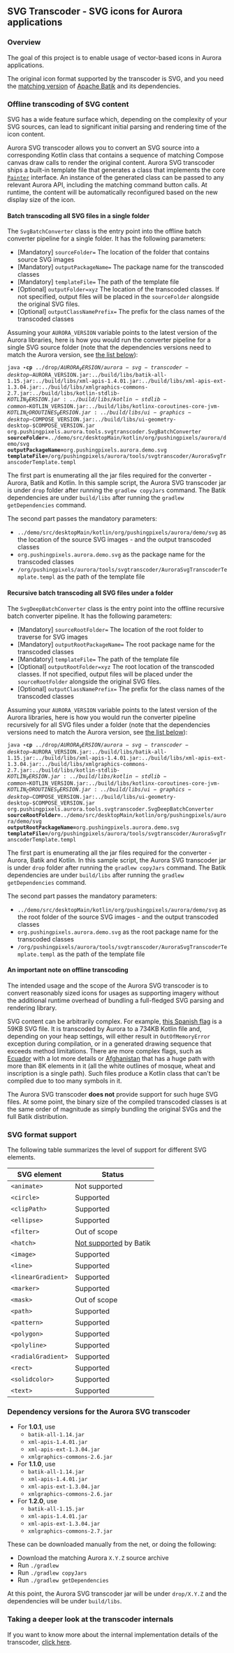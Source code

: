 ## SVG Transcoder - SVG icons for Aurora applications

### Overview

The goal of this project is to enable usage of vector-based icons in Aurora applications.

The original icon format supported by the transcoder is SVG, and you need the [matching version](#dependency-versions-for-the-aurora-svg-transcoder) of [Apache Batik](https://xmlgraphics.apache.org/batik/) and its dependencies.

### Offline transcoding of SVG content

SVG has a wide feature surface which, depending on the complexity of your SVG sources, can lead to significant initial parsing and rendering time of the icon content.

Aurora SVG transcoder allows you to convert an SVG source into a corresponding Kotlin class that contains a sequence of matching Compose canvas draw calls to render the original content. Aurora SVG transcoder ships a built-in template file that generates a class that implements the core [`Painter`](https://developer.android.com/reference/kotlin/androidx/compose/ui/graphics/painter/Painter) interface. An instance of the generated class can be passed to any relevant Aurora API, including the matching command button calls. At runtime, the content will be automatically reconfigured based on the new display size of the icon.

#### Batch transcoding all SVG files in a single folder

The `SvgBatchConverter` class is the entry point into the offline batch converter pipeline for a single folder. It has the following parameters:

* [Mandatory] `sourceFolder=` The location of the folder that contains source SVG images
* [Mandatory] `outputPackageName=` The package name for the transcoded classes
* [Mandatory] `templateFile=` The path of the template file
* [Optional] `outputFolder=xyz` The location of the transcoded classes. If not specified, output files will be placed in the `sourceFolder` alongside the original SVG files.
* [Optional] `outputClassNamePrefix=` The prefix for the class names of the transcoded classes

Assuming your `AURORA_VERSION` variable points to the latest version of the Aurora libraries, here is how you would run the converter pipeline for a single SVG source folder (note that the dependencies versions need to match the Aurora version, see [the list below](#dependency-versions-for-the-aurora-svg-transcoder)):

<code>java <b>-cp</b> ../drop/$AURORA_VERSION/aurora-svg-transcoder-desktop-$AURORA_VERSION.jar:../build/libs/batik-all-1.15.jar:../build/libs/xml-apis-1.4.01.jar:../build/libs/xml-apis-ext-1.3.04.jar:../build/libs/xmlgraphics-commons-2.7.jar:../build/libs/kotlin-stdlib-$KOTLIN_VERSION.jar:../build/libs/kotlin-stdlib-common-$KOTLIN_VERSION.jar:../build/libs/kotlinx-coroutines-core-jvm-$KOTLIN_COROUTINES_VERSION.jar:../build/libs/ui-graphics-desktop-$COMPOSE_VERSION.jar:../build/libs/ui-geometry-desktop-$COMPOSE_VERSION.jar org.pushingpixels.aurora.tools.svgtranscoder.SvgBatchConverter <b>sourceFolder=</b>../demo/src/desktopMain/kotlin/org/pushingpixels/aurora/demo/svg <b>outputPackageName=</b>org.pushingpixels.aurora.demo.svg <b>templateFile=</b>/org/pushingpixels/aurora/tools/svgtranscoder/AuroraSvgTranscoderTemplate.templ
</code>

The first part is enumerating all the jar files required for the converter - Aurora, Batik and Kotlin. In this sample script, the Aurora SVG transcoder jar is under `drop` folder after running the `gradlew copyJars` command. The Batik dependencies are under `build/libs` after running the `gradlew getDependencies` command.

The second part passes the mandatory parameters:

* `../demo/src/desktopMain/kotlin/org/pushingpixels/aurora/demo/svg` as the location of the source SVG images - and the output transcoded classes
* `org.pushingpixels.aurora.demo.svg` as the package name for the transcoded classes
* `/org/pushingpixels/aurora/tools/svgtranscoder/AuroraSvgTranscoderTemplate.templ` as the path of the template file

#### Recursive batch transcoding all SVG files under a folder

The `SvgDeepBatchConverter` class is the entry point into the offline recursive batch converter pipeline. It has the following parameters:

* [Mandatory] `sourceRootFolder=` The location of the root folder to traverse for SVG images
* [Mandatory] `outputRootPackageName=` The root package name for the transcoded classes
* [Mandatory] `templateFile=` The path of the template file
* [Optional] `outputRootFolder=xyz` The root location of the transcoded classes. If not specified, output files will be placed under the `sourceRootFolder` alongside the original SVG files.
* [Optional] `outputClassNamePrefix=` The prefix for the class names of the transcoded classes

Assuming your `AURORA_VERSION` variable points to the latest version of the Aurora libraries, here is how you would run the converter pipeline recursively for all SVG files under a folder (note that the dependencies versions need to match the Aurora version, see [the list below](#dependency-versions-for-the-aurora-svg-transcoder)):

<code>java <b>-cp</b> ../drop/$AURORA_VERSION/aurora-svg-transcoder-desktop-$AURORA_VERSION.jar:../build/libs/batik-all-1.15.jar:../build/libs/xml-apis-1.4.01.jar:../build/libs/xml-apis-ext-1.3.04.jar:../build/libs/xmlgraphics-commons-2.7.jar:../build/libs/kotlin-stdlib-$KOTLIN_VERSION.jar:../build/libs/kotlin-stdlib-common-$KOTLIN_VERSION.jar:../build/libs/kotlinx-coroutines-core-jvm-$KOTLIN_COROUTINES_VERSION.jar:../build/libs/ui-graphics-desktop-$COMPOSE_VERSION.jar:../build/libs/ui-geometry-desktop-$COMPOSE_VERSION.jar org.pushingpixels.aurora.tools.svgtranscoder.SvgDeepBatchConverter <b>sourceRootFolder=</b>../demo/src/desktopMain/kotlin/org/pushingpixels/aurora/demo/svg <b>outputRootPackageName=</b>org.pushingpixels.aurora.demo.svg <b>templateFile=</b>/org/pushingpixels/aurora/tools/svgtranscoder/AuroraSvgTranscoderTemplate.templ
</code>

The first part is enumerating all the jar files required for the converter - Aurora, Batik and Kotlin. In this sample script, the Aurora SVG transcoder jar is under `drop` folder after running the `gradlew copyJars` command. The Batik dependencies are under `build/libs` after running the `gradlew getDependencies` command.

The second part passes the mandatory parameters:

* `../demo/src/desktopMain/kotlin/org/pushingpixels/aurora/demo/svg` as the root folder of the source SVG images - and the output transcoded classes
* `org.pushingpixels.aurora.demo.svg` as the root package name for the transcoded classes
* `/org/pushingpixels/aurora/tools/svgtranscoder/AuroraSvgTranscoderTemplate.templ` as the path of the template file

#### An important note on offline transcoding

The intended usage and the scope of the Aurora SVG transcoder is to convert reasonably sized icons for usages as supporting imagery without the additional runtime overhead of bundling a full-fledged SVG parsing and rendering library.

SVG content can be arbitrarily complex. For example, [this Spanish flag](https://en.wikipedia.org/wiki/File:Flag_of_Spain.svg) is a 59KB SVG file. It is transcoded by Aurora to a 734KB Kotlin file and, depending on your heap settings, will either result in `OutOfMemoryError` exception during compilation, or in a generated drawing sequence that exceeds method limitations.  There are more complex flags, such as [Ecuador](https://en.wikipedia.org/wiki/File:Flag_of_Ecuador.svg) with a lot more details or [Afghanistan](https://en.wikipedia.org/wiki/File:Flag_of_Afghanistan.svg) that has a huge path with more than 8K elements in it (all the white outlines of mosque, wheat and inscription is a single path). Such files produce a Kotlin class that can't be compiled due to too many symbols in it.

The Aurora SVG transcoder **does not** provide support for such huge SVG files. At some point, the binary size of the compiled transcoded classes is at the same order of magnitude as simply bundling the original SVGs and the full Batik distribution.

### SVG format support

The following table summarizes the level of support for different SVG elements.

| SVG element | Status |
| --- | --- |
| `<animate>` | Not supported |
| `<circle>` | Supported |
| `<clipPath>` | Supported |
| `<ellipse>` | Supported |
| `<filter>` | Out of scope |
| `<hatch>` | [Not supported](https://issues.apache.org/jira/browse/BATIK-1259) by Batik |
| `<image>` | Supported |
| `<line>` | Supported |
| `<linearGradient>` | Supported |
| `<marker>` | Supported |
| `<mask>` | Out of scope |
| `<path>` | Supported |
| `<pattern>` | Supported |
| `<polygon>` | Supported |
| `<polyline>` | Supported |
| `<radialGradient>` | Supported |
| `<rect>` | Supported |
| `<solidcolor>` | Supported |
| `<text>` | Supported |

### Dependency versions for the Aurora SVG transcoder

* For **1.0.1**, use
  * `batik-all-1.14.jar`
  * `xml-apis-1.4.01.jar`
  * `xml-apis-ext-1.3.04.jar`
  * `xmlgraphics-commons-2.6.jar`
* For **1.1.0**, use
  * `batik-all-1.14.jar`
  * `xml-apis-1.4.01.jar`
  * `xml-apis-ext-1.3.04.jar`
  * `xmlgraphics-commons-2.6.jar`
* For **1.2.0**, use
  * `batik-all-1.15.jar`
  * `xml-apis-1.4.01.jar`
  * `xml-apis-ext-1.3.04.jar`
  * `xmlgraphics-commons-2.7.jar`

These can be downloaded manually from the net, or doing the following:

* Download the matching Aurora `X.Y.Z` source archive
* Run `./gradlew`
* Run `./gradlew copyJars`
* Run `./gradlew getDependencies`

At this point, the Aurora SVG transcoder jar will be under `drop/X.Y.Z` and the dependencies will be under `build/libs`.

### Taking a deeper look at the transcoder internals

If you want to know more about the internal implementation details of the transcoder, [click here](internals.md).
